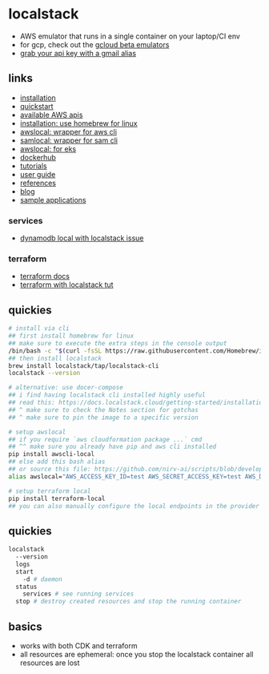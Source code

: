 # localstack

- AWS emulator that runs in a single container on your laptop/CI env
- for gcp, check out the [gcloud beta emulators](https://cloud.google.com/sdk/gcloud/reference/beta/emulators)
- [grab your api key with a gmail alias](https://app.localstack.cloud/account/apikeys)

## links

- [installation](https://docs.localstack.cloud/getting-started/)
- [quickstart](https://docs.localstack.cloud/getting-started/quickstart/)
- [available AWS apis](https://docs.localstack.cloud/user-guide/aws/feature-coverage/)
- [installation: use homebrew for linux](https://docs.brew.sh/Homebrew-on-Linux)
- [awslocal: wrapper for aws cli](https://github.com/localstack/awscli-local)
- [samlocal: wrapper for sam cli](https://github.com/localstack/aws-sam-cli-local)
- [awslocal: for eks](https://docs.localstack.cloud/user-guide/aws/elastic-kubernetes-service/)
- [dockerhub](https://hub.docker.com/r/localstack/localstack/#!)
- [tutorials](https://docs.localstack.cloud/tutorials/)
- [user guide](https://docs.localstack.cloud/user-guide/)
- [references](https://docs.localstack.cloud/references/)
- [blog](https://localstack.cloud/blog)
- [sample applications](https://github.com/localstack-samples)

### services

- [dynamodb local with localstack issue](https://github.com/localstack/localstack/issues/3390)

### terraform

- [terraform docs](https://docs.localstack.cloud/user-guide/integrations/terraform/)
- [terraform with localstack tut](https://dev.to/mrwormhole/localstack-with-terraform-and-docker-for-running-aws-locally-3a6d)

## quickies

```sh
# install via cli
## first install homebrew for linux
## make sure to execute the extra steps in the console output
/bin/bash -c "$(curl -fsSL https://raw.githubusercontent.com/Homebrew/install/HEAD/install.sh)"
## then install localstack
brew install localstack/tap/localstack-cli
localstack --version

# alternative: use docer-compose
## i find having localstack cli installed highly useful
## read this: https://docs.localstack.cloud/getting-started/installation/#docker-compose
## ^ make sure to check the Notes section for gotchas
## ^ make sure to pin the image to a specific version

# setup awslocal
## if you require `aws cloudformation package ...` cmd
## ^^ make sure you already have pip and aws cli installed
pip install awscli-local
## else add this bash alias
## or source this file: https://github.com/nirv-ai/scripts/blob/develop/shell-init/localstack.sh
alias awslocal="AWS_ACCESS_KEY_ID=test AWS_SECRET_ACCESS_KEY=test AWS_DEFAULT_REGION=${DEFAULT_REGION:-$AWS_DEFAULT_REGION} aws --endpoint-url=http://${LOCALSTACK_HOST:-localhost}:4566"

# setup terraform local
pip install terraform-local
## you can also manually configure the local endpoints in the provider section
```

## quickies

```sh
localstack
  --version
  logs
  start
    -d # daemon
  status
    services # see running services
  stop # destroy created resources and stop the running container
```

## basics

- works with both CDK and terraform
- all resources are ephemeral: once you stop the localstack container all resources are lost
